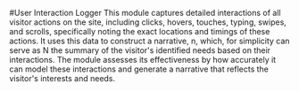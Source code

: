 #User Interaction Logger
This module captures detailed interactions of all visitor actions on the site, including clicks, hovers, touches, typing, swipes, and scrolls, specifically noting the exact locations and timings of these actions. It uses this data to construct a narrative, n, which, for simplicity can serve as N the summary of the visitor's identified needs based on their interactions. The module assesses its effectiveness by how accurately it can model these interactions and generate a narrative that reflects the visitor's interests and needs. 
